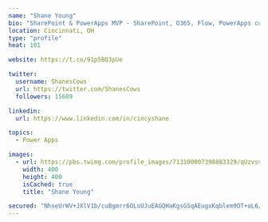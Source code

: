 ```yaml
---
name: "Shane Young"
bio: "SharePoint & PowerApps MVP - SharePoint, O365, Flow, PowerApps consulting? @PowerApps911 | Pure Snark? You found it."
location: Cincinnati, OH
type: "profile"
heat: 101

website: https://t.co/91p5BQ3pUe

twitter:
  username: ShanesCows
  url: https://twitter.com/ShanesCows
  followers: 15609

linkedin:
  url: https://www.linkedin.com/in/cincyshane

topics:
  - Power Apps

images:
  - url: https://pbs.twimg.com/profile_images/713100007398883329/qUzvsvQ3_400x400.jpg
    width: 400
    height: 400
    isCached: true
    title: "Shane Young"

secured: "NhseUrWV+JXlV1b/cuBgmrr6OLoUJuEAGQHaKgsGSqAEugxKqblem9OT+oL6/umGNSgIvsxQip8PvtoWXZi3JVKiShIFJlQbNh22vqO1CWbh874Tqbud3vUOY4c3KMdXuBc4J9/ipDar8fbXMJhKWvP0eqhng5qlfb7O2k59IzMXdmLs/kW2b35qJw9LW54PUOfe3QSXlLbF4Nf7rIjiEqBB9esvJdDW5Q9942o2+UORCNFrfTJHBxtVm1lugqxdK5Zm9fkxO3SIoPdcrDZFhGvpM0rrMr7z7mDvIrK7huBv1gRXweLJRi4TKZQriU7pJkk64SEpexgM1Y4MZ6ums352YxsoxLH9GEsW0PS8Bw8QeznLqkv2yje+2MQUvuP4najzXbjy+Spfq/X8XnxBEZvKx27LmA2dIM7rLGlI8h0=;t1rN5/9yn/QIpx38bkAkfA=="
---
```


